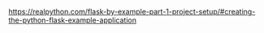 https://realpython.com/flask-by-example-part-1-project-setup/#creating-the-python-flask-example-application
